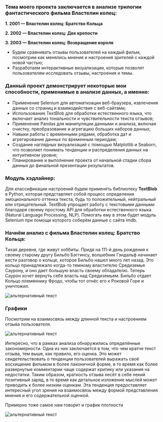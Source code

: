 ### Тема моего проекта заключается в анализе трилогии фантастического фильма Властелин колец:
**1. 2001 — Властелин колец: Братство Кольца**

**2. 2002 — Властелин колец: Две крепости**

**3. 2003 — Властелин колец: Возвращение короля**

* Будем сравнивать отзывы пользователей на каждый фильм, посмотрим как менялись мнения и настроения зрителей с каждой новой частью;
* Разработаем интерактивные визуализации, которые позволят пользователям исследовать отзывы, настроения и темы.

### Данный проект демонстрирует некоторые мои способности, применимые в анализе данных, а именно:
* Применение Selenium для автоматизации веб-браузера, извлечения данных со страниц и взаимодействия с веб-сайтами;
* Использование TextBlob для обработки естественного языка, что включает анализ тональности и чувствительности текста отзывов;
* Применение Pandas для манипуляции данными и анализа, включая очистку, преобразование и агрегацию больших наборов данных;
* Навыки работы с временными рядами, обработка дат и агрегирование данных по временным периодам;
* Создание наглядных визуализаций с помощью Matplotlib и Seaborn, что позволяет понимать тенденции и распределения данных на интуитивном уровне;
* Планирование и выполнение проекта от начальной стадии сбора данных до финальной презентации результатов.

### Модуль хэдлайнер:
Для классификации настроений будем применять библиотеку **TextBlob** в Python, которая представляет собой процесс определения эмоционального оттенка текста, будь то положительный, нейтральный или отрицательный. TextBlob упрощает работу с текстовыми данными благодаря своему простому API для обработки естественного языка (Natural Language Processing, NLP). Помогать ему в этом будет модуль Selenium при помощи которого соберём данные с сайта imdb.

### Начнём анализ с фильма Властелин колец: Братство Кольца:
Тихая деревня, где живут хоббиты. Придя на 111-й день рождения к своему старому другу Бильбо Бэггинсу, волшебник Гэндальф начинает вести разговор о кольце, которое Бильбо нашел много лет назад. Это кольцо принадлежало когда-то темному властителю Средиземья Саурону, и оно дает большую власть своему обладателю. Теперь Саурон хочет вернуть себе власть над Средиземьем. Бильбо отдает Кольцо племяннику Фродо, чтобы тот отнёс его к Роковой Горе и уничтожил.

![альтернативный текст](https://github.com/datamagical/portfolio/blob/main/The_lord_of_the_rings/images/1.jpg?raw=true)

### Графики
Посмотрим на взаимосвязь между длинной текста и настроением отзыва пользователя.

![альтернативный текст](https://github.com/datamagical/portfolio/blob/main/The_lord_of_the_rings/images/1-1.png?raw=true)

Интересно, что в рамках анализа обнаружились определённые закономерности. Одна из них заключается в том, что чем кратче текст отзыва, тем выше, как правило, его оценка. Это может свидетельствовать о тенденции пользователей выражать своё восхищение фильмом в более лаконичной форме, в то время как более развернутые комментарии чаще содержат критику или указания на недостатки. Таким образом, краткость отзыва несёт в себе некий позитивный заряд, в то время как детальное изложение мыслей может приводить к более низким оценкам. Эта тенденция предоставляет интересный угол зрения на взаимосвязь между формой представления мнения и его содержательной оценкой.

Примерно тоже самое нам говорит и график плотности

![альтернативный текст](https://github.com/datamagical/portfolio/blob/main/The_lord_of_the_rings/images/1-2.png?raw=true)
